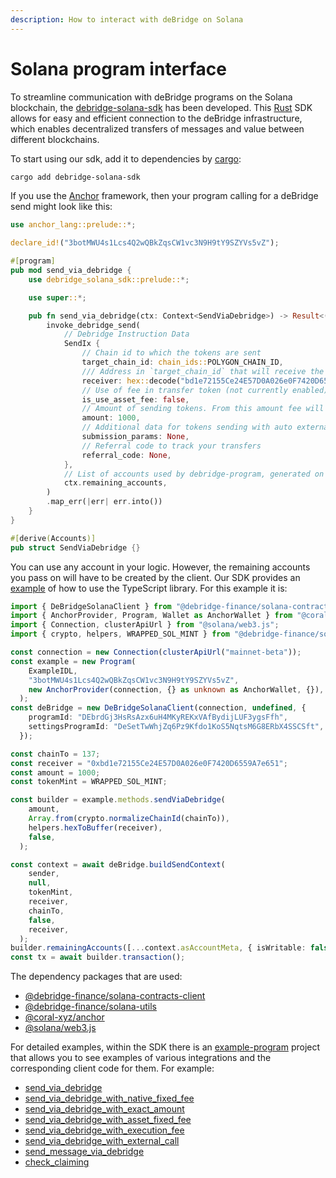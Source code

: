 ```yaml
---
description: How to interact with deBridge on Solana
---
```


# Solana program interface

To streamline communication with deBridge programs on the Solana blockchain, the [debridge-solana-sdk](https://github.com/debridge-finance/debridge-solana-sdk) has been developed. This [Rust](https://github.com/rust-lang/rust) SDK allows for easy and efficient connection to the deBridge infrastructure, which enables decentralized transfers of messages and value between different blockchains.

To start using our sdk, add it to dependencies by [cargo](https://github.com/rust-lang/cargo):

```bash
cargo add debridge-solana-sdk
```

If you use the [Anchor](https://github.com/coral-xyz/anchor) framework, then your program calling for a deBridge send might look like this:

```rust
use anchor_lang::prelude::*;

declare_id!("3botMWU4s1Lcs4Q2wQBkZqsCW1vc3N9H9tY9SZYVs5vZ");

#[program]
pub mod send_via_debridge {
    use debridge_solana_sdk::prelude::*;

    use super::*;

    pub fn send_via_debridge(ctx: Context<SendViaDebridge>) -> Result<()> {
        invoke_debridge_send(
            // Debridge Instruction Data
            SendIx {
                // Chain id to which the tokens are sent
                target_chain_id: chain_ids::POLYGON_CHAIN_ID,
                /// Address in `target_chain_id` that will receive the transferred tokens
                receiver: hex::decode("bd1e72155Ce24E57D0A026e0F7420D6559A7e651").unwrap(),
                // Use of fee in transfer token (not currently enabled)
                is_use_asset_fee: false,
                // Amount of sending tokens. From this amount fee will be taken
                amount: 1000,
                // Additional data for tokens sending with auto external execution
                submission_params: None,
                // Referral code to track your transfers
                referral_code: None,
            },
            // List of accounts used by debridge-program, generated on the client
            ctx.remaining_accounts,
        )
        .map_err(|err| err.into())
    }
}

#[derive(Accounts)]
pub struct SendViaDebridge {}
```

You can use any account in your logic. However, the remaining accounts you pass on will have to be created by the client. Our SDK provides an [example](https://github.com/debridge-finance/debridge-solana-sdk/tree/master/example-program/ts-examples) of how to use the TypeScript library. For this example it is:

```typescript
import { DeBridgeSolanaClient } from "@debridge-finance/solana-contracts-client";
import { AnchorProvider, Program, Wallet as AnchorWallet } from "@coral-xyz/anchor";
import { Connection, clusterApiUrl } from "@solana/web3.js";
import { crypto, helpers, WRAPPED_SOL_MINT } from "@debridge-finance/solana-utils";

const connection = new Connection(clusterApiUrl("mainnet-beta"));
const example = new Program(
    ExampleIDL,
    "3botMWU4s1Lcs4Q2wQBkZqsCW1vc3N9H9tY9SZYVs5vZ",
    new AnchorProvider(connection, {} as unknown as AnchorWallet, {}),
  );
const deBridge = new DeBridgeSolanaClient(connection, undefined, {
    programId: "DEbrdGj3HsRsAzx6uH4MKyREKxVAfBydijLUF3ygsFfh",
    settingsProgramId: "DeSetTwWhjZq6Pz9Kfdo1KoS5NqtsM6G8ERbX4SSCSft",
  });

const chainTo = 137;
const receiver = "0xbd1e72155Ce24E57D0A026e0F7420D6559A7e651";
const amount = 1000;
const tokenMint = WRAPPED_SOL_MINT;

const builder = example.methods.sendViaDebridge(
    amount,
    Array.from(crypto.normalizeChainId(chainTo)),
    helpers.hexToBuffer(receiver),
    false,
  );

const context = await deBridge.buildSendContext(
    sender,
    null,
    tokenMint,
    receiver,
    chainTo,
    false,
    receiver,
  );
builder.remainingAccounts([...context.asAccountMeta, { isWritable: false, isSigner: false, pubkey: deBridge.program.programId }]);
const tx = await builder.transaction();

```

The dependency packages that are used:

* [@debridge-finance/solana-contracts-client](https://www.npmjs.com/package/@debridge-finance/solana-contracts-client)&#x20;
* [@debridge-finance/solana-utils](https://www.npmjs.com/package/@debridge-finance/solana-utils)
* [@coral-xyz/anchor](https://www.npmjs.com/package/@coral-xyz/anchor)
* [@solana/web3.js](https://www.npmjs.com/package/@solana/web3.js)

For detailed examples, within the SDK there is an [example-program](https://github.com/debridge-finance/debridge-solana-sdk/tree/master/example-program) project that allows you to see examples of various integrations and the corresponding client code for them. For example:

* [send\_via\_debridge](https://github.com/debridge-finance/debridge-solana-sdk/blob/7bb2ed38a135d3550dadfd00bdc78f50c19a701d/example-program/programs/debridge-solana-sdk-example/src/lib.rs#L38)
* [send\_via\_debridge\_with\_native\_fixed\_fee](https://github.com/debridge-finance/debridge-solana-sdk/blob/7bb2ed38a135d3550dadfd00bdc78f50c19a701d/example-program/programs/debridge-solana-sdk-example/src/lib.rs#L69)
* [send\_via\_debridge\_with\_exact\_amount](https://github.com/debridge-finance/debridge-solana-sdk/blob/7bb2ed38a135d3550dadfd00bdc78f50c19a701d/example-program/programs/debridge-solana-sdk-example/src/lib.rs#L140)
* [send\_via\_debridge\_with\_asset\_fixed\_fee](https://github.com/debridge-finance/debridge-solana-sdk/blob/7bb2ed38a135d3550dadfd00bdc78f50c19a701d/example-program/programs/debridge-solana-sdk-example/src/lib.rs#L69)
* [send\_via\_debridge\_with\_execution\_fee](https://github.com/debridge-finance/debridge-solana-sdk/blob/7bb2ed38a135d3550dadfd00bdc78f50c19a701d/example-program/programs/debridge-solana-sdk-example/src/lib.rs#L177)
* [send\_via\_debridge\_with\_external\_call](https://github.com/debridge-finance/debridge-solana-sdk/blob/7bb2ed38a135d3550dadfd00bdc78f50c19a701d/example-program/programs/debridge-solana-sdk-example/src/lib.rs#L211)
* [send\_message\_via\_debridge](https://github.com/debridge-finance/debridge-solana-sdk/blob/7bb2ed38a135d3550dadfd00bdc78f50c19a701d/example-program/programs/debridge-solana-sdk-example/src/lib.rs#L259)
* [check\_claiming](https://github.com/debridge-finance/debridge-solana-sdk/blob/7bb2ed38a135d3550dadfd00bdc78f50c19a701d/example-program/programs/debridge-solana-sdk-example/src/lib.rs#L371)

```rust
```
